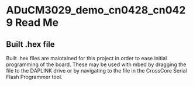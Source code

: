 # ADuCM3029_demo_cn0428_cn0429 Read Me

## Built .hex file ##
Built .hex files are maintained for this project in order to ease initial programming of the board. These may be used with mbed by dragging the file to the DAPLINK drive or by navigating to the file in the CrossCore Serial Flash Programmer tool.